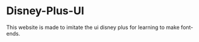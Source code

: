 # Disney-Plus-UI
 This website is made to imitate the ui disney plus for learning to make font-ends.
